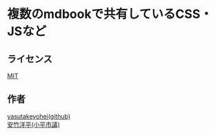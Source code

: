 複数のmdbookで共有しているCSS・JSなど
====

## ライセンス
[MIT](/LICENSE)
 
## 作者
[yasutakeyohei(github)](https://github.com/yasutakeyohei)  
[安竹洋平(小平市議)](https://yasutakeyohei.com)